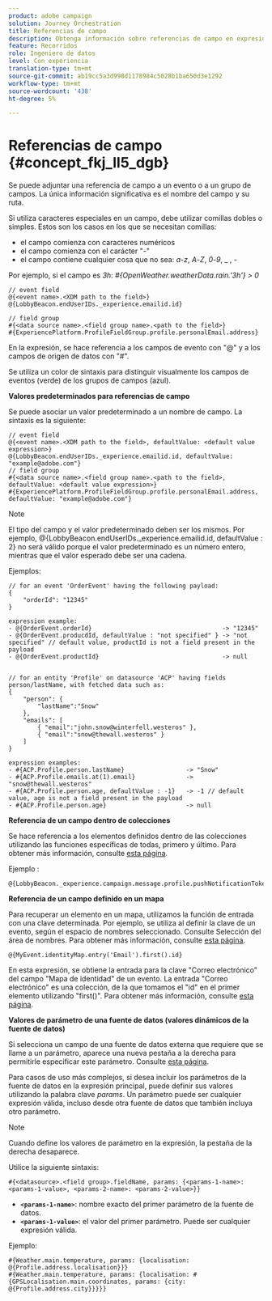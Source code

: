 ```yaml
---
product: adobe campaign
solution: Journey Orchestration
title: Referencias de campo
description: Obtenga información sobre referencias de campo en expresiones avanzadas
feature: Recorridos
role: Ingeniero de datos
level: Con experiencia
translation-type: tm+mt
source-git-commit: ab19cc5a3d998d1178984c5028b1ba650d3e1292
workflow-type: tm+mt
source-wordcount: '438'
ht-degree: 5%

---
```




# Referencias de campo {#concept_fkj_ll5_dgb}

Se puede adjuntar una referencia de campo a un evento o a un grupo de campos. La única información significativa es el nombre del campo y su ruta.

Si utiliza caracteres especiales en un campo, debe utilizar comillas dobles o simples. Estos son los casos en los que se necesitan comillas:

* el campo comienza con caracteres numéricos
* el campo comienza con el carácter &quot;-&quot;
* el campo contiene cualquier cosa que no sea: _a_-_z_, _A_-_Z_, _0_-_9_, _ , _-_

Por ejemplo, si el campo es _3h_: _#{OpenWeather.weatherData.rain.&#39;3h&#39;} > 0_

```
// event field
@{<event name>.<XDM path to the field>}
@{LobbyBeacon.endUserIDs._experience.emailid.id}

// field group
#{<data source name>.<field group name>.<path to the field>}
#{ExperiencePlatform.ProfileFieldGroup.profile.personalEmail.address}
```

En la expresión, se hace referencia a los campos de evento con &quot;@&quot; y a los campos de origen de datos con &quot;#&quot;.

Se utiliza un color de sintaxis para distinguir visualmente los campos de eventos (verde) de los grupos de campos (azul).

**Valores predeterminados para referencias de campo**

Se puede asociar un valor predeterminado a un nombre de campo. La sintaxis es la siguiente:

```
// event field
@{<event name>.<XDM path to the field>, defaultValue: <default value expression>}
@{LobbyBeacon.endUserIDs._experience.emailid.id, defaultValue: "example@adobe.com"}
// field group
#{<data source name>.<field group name>.<path to the field>, defaultValue: <default value expression>}
#{ExperiencePlatform.ProfileFieldGroup.profile.personalEmail.address, defaultValue: "example@adobe.com"}
```

>[!NOTE]
>
>El tipo del campo y el valor predeterminado deben ser los mismos. Por ejemplo, @{LobbyBeacon.endUserIDs._experience.emailid.id, defaultValue : 2} no será válido porque el valor predeterminado es un número entero, mientras que el valor esperado debe ser una cadena.

Ejemplos:

```
// for an event 'OrderEvent' having the following payload:
{
    "orderId": "12345"
}
 
expression example:
- @{OrderEvent.orderId}                                    -> "12345"
- @{OrderEvent.producdId, defaultValue : "not specified" } -> "not specified" // default value, productId is not a field present in the payload
- @{OrderEvent.productId}                                  -> null
 
 
// for an entity 'Profile' on datasource 'ACP' having fields person/lastName, with fetched data such as:
{
    "person": {
        "lastName":"Snow"
    },
    "emails": [
        { "email":"john.snow@winterfell.westeros" },
        { "email":"snow@thewall.westeros" }
    ]
}
 
expression examples:
- #{ACP.Profile.person.lastName}                 -> "Snow"
- #{ACP.Profile.emails.at(1).email}              -> "snow@thewall.westeros"
- #{ACP.Profile.person.age, defaultValue : -1}   -> -1 // default value, age is not a field present in the payload
- #{ACP.Profile.person.age}                      -> null
```

**Referencia de un campo dentro de colecciones**

Se hace referencia a los elementos definidos dentro de las colecciones utilizando las funciones específicas de todas, primero y último. Para obtener más información, consulte [esta página](../expression/collection-management-functions.md).

Ejemplo :

```
@{LobbyBeacon._experience.campaign.message.profile.pushNotificationTokens.all()
```

**Referencia de un campo definido en un mapa**

Para recuperar un elemento en un mapa, utilizamos la función de entrada con una clave determinada. Por ejemplo, se utiliza al definir la clave de un evento, según el espacio de nombres seleccionado. Consulte Selección del área de nombres. Para obtener más información, consulte [esta página](../event/selecting-the-namespace.md).

```
@{MyEvent.identityMap.entry('Email').first().id}
```

En esta expresión, se obtiene la entrada para la clave &quot;Correo electrónico&quot; del campo &quot;Mapa de identidad&quot; de un evento. La entrada &quot;Correo electrónico&quot; es una colección, de la que tomamos el &quot;id&quot; en el primer elemento utilizando &quot;first()&quot;. Para obtener más información, consulte [esta página](../expression/collection-management-functions.md).

**Valores de parámetro de una fuente de datos (valores dinámicos de la fuente de datos)**

Si selecciona un campo de una fuente de datos externa que requiere que se llame a un parámetro, aparece una nueva pestaña a la derecha para permitirle especificar este parámetro. Consulte [esta página](../expression/expressionadvanced.md).

Para casos de uso más complejos, si desea incluir los parámetros de la fuente de datos en la expresión principal, puede definir sus valores utilizando la palabra clave _params_. Un parámetro puede ser cualquier expresión válida, incluso desde otra fuente de datos que también incluya otro parámetro.

>[!NOTE]
>
>Cuando define los valores de parámetro en la expresión, la pestaña de la derecha desaparece.

Utilice la siguiente sintaxis:

```
#{<datasource>.<field group>.fieldName, params: {<params-1-name>: <params-1-value>, <params-2-name>: <params-2-value>}}
```

* **`<params-1-name>`**: nombre exacto del primer parámetro de la fuente de datos.
* **`<params-1-value>`**: el valor del primer parámetro. Puede ser cualquier expresión válida.

Ejemplo:

```
#{Weather.main.temperature, params: {localisation: @{Profile.address.localisation}}}
#{Weather.main.temperature, params: {localisation: #{GPSLocalisation.main.coordinates, params: {city: @{Profile.address.city}}}}}
```
